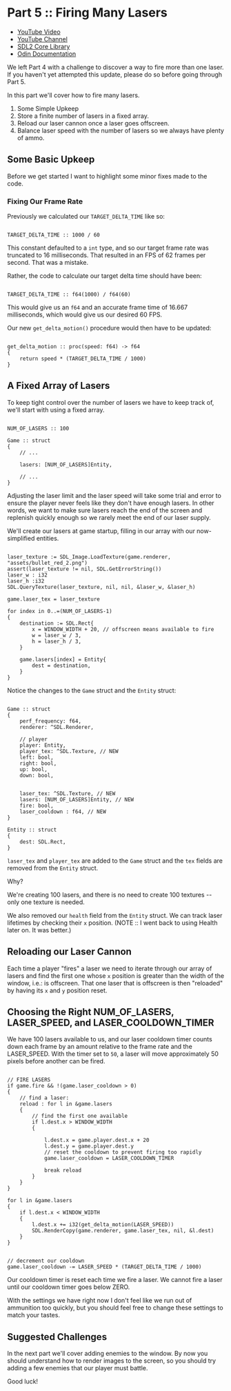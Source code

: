 # Part 5 :: Firing Many Lasers

* [YouTube Video](https://youtu.be/lw2lde4xN9w)
* [YouTube Channel](https://www.youtube.com/channel/UCKXSHFNc-5D9i3heHkHgeUg)
* [SDL2 Core Library](https://wiki.libsdl.org/CategoryAPI)
* [Odin Documentation](https://github.com/odin-lang/Odin/wiki)

We left Part 4 with a challenge to discover a way to fire more than one laser. If you haven't yet attempted this update, please do so before going through Part 5.

In this part we'll cover how to fire many lasers.

1. Some Simple Upkeep
2. Store a finite number of lasers in a fixed array.
3. Reload our laser cannon once a laser goes offscreen.
4. Balance laser speed with the number of lasers so we always have plenty of ammo.

## Some Basic Upkeep

Before we get started I want to highlight some minor fixes made to the code.

### Fixing Our Frame Rate

Previously we calculated our `TARGET_DELTA_TIME` like so:

```odin

TARGET_DELTA_TIME :: 1000 / 60

```

This constant defaulted to a `int` type, and so our target frame rate was truncated to 16 milliseconds. That resulted in an FPS of 62 frames per second. That was a mistake.

Rather, the code to calculate our target delta time should have been:

```odin

TARGET_DELTA_TIME :: f64(1000) / f64(60)

```

This would give us an `f64` and an accurate frame time of 16.667 milliseconds, which would give us our desired 60 FPS.

Our new `get_delta_motion()` procedure would then have to be updated:

```odin

get_delta_motion :: proc(speed: f64) -> f64
{
	return speed * (TARGET_DELTA_TIME / 1000)
}

```

## A Fixed Array of Lasers

To keep tight control over the number of lasers we have to keep track of, we'll start with using a fixed array.

```odin

NUM_OF_LASERS :: 100

Game :: struct
{
	// ...

	lasers: [NUM_OF_LASERS]Entity,

	// ...
}

```

Adjusting the laser limit and the laser speed will take some trial and error to ensure the player never feels like they don't have enough lasers. In other words, we want to make sure lasers reach the end of the screen and replenish quickly enough so we rarely meet the end of our laser supply.

We'll create our lasers at game startup, filling in our array with our now-simplified entities.

```odin

laser_texture := SDL_Image.LoadTexture(game.renderer, "assets/bullet_red_2.png")
assert(laser_texture != nil, SDL.GetErrorString())
laser_w : i32
laser_h :i32
SDL.QueryTexture(laser_texture, nil, nil, &laser_w, &laser_h)

game.laser_tex = laser_texture

for index in 0..=(NUM_OF_LASERS-1)
{
	destination := SDL.Rect{
		x = WINDOW_WIDTH + 20, // offscreen means available to fire
		w = laser_w / 3,
		h = laser_h / 3,
	}

	game.lasers[index] = Entity{
		dest = destination,
	}
}

```

Notice the changes to the `Game` struct and the `Entity` struct:

```odin

Game :: struct
{
	perf_frequency: f64,
	renderer: ^SDL.Renderer,

	// player
	player: Entity,
	player_tex: ^SDL.Texture, // NEW
	left: bool,
	right: bool,
	up: bool,
	down: bool,


	laser_tex: ^SDL.Texture, // NEW
	lasers: [NUM_OF_LASERS]Entity, // NEW
	fire: bool,
	laser_cooldown : f64, // NEW
}

Entity :: struct
{
	dest: SDL.Rect,
}

```

`laser_tex` and `player_tex` are added to the `Game` struct and the `tex` fields are removed from the `Entity` struct.

Why?

We're creating 100 lasers, and there is no need to create 100 textures -- only one texture is needed.

We also removed our `health` field from the `Entity` struct. We can track laser lifetimes by checking their `x` position. (NOTE :: I went back to using Health later on. It was better.)

## Reloading our Laser Cannon

Each time a player "fires" a laser we need to iterate through our array of lasers and find the first one whose `x` position is greater than the width of the window, i.e.: is offscreen. That one laser that is offscreen is then "reloaded" by having its `x` and `y` position reset.

## Choosing the Right NUM_OF_LASERS, LASER_SPEED, and LASER_COOLDOWN_TIMER

We have 100 lasers available to us, and our laser cooldown timer counts down each frame by an amount relative to the frame rate and the LASER_SPEED. With the timer set to `50`, a laser will move approximately 50 pixels before another can be fired.

```odin

// FIRE LASERS
if game.fire && !(game.laser_cooldown > 0)
{
	// find a laser:
	reload : for l in &game.lasers
	{
		// find the first one available
		if l.dest.x > WINDOW_WIDTH
		{

			l.dest.x = game.player.dest.x + 20
			l.dest.y = game.player.dest.y
			// reset the cooldown to prevent firing too rapidly
			game.laser_cooldown = LASER_COOLDOWN_TIMER

			break reload
		}
	}
}

for l in &game.lasers
{
	if l.dest.x < WINDOW_WIDTH
	{
		l.dest.x += i32(get_delta_motion(LASER_SPEED))
		SDL.RenderCopy(game.renderer, game.laser_tex, nil, &l.dest)
	}
}


// decrement our cooldown
game.laser_cooldown -= LASER_SPEED * (TARGET_DELTA_TIME / 1000)

```

Our cooldown timer is reset each time we fire a laser. We cannot fire a laser until our cooldown timer goes below ZERO.

With the settings we have right now I don't feel like we run out of ammunition too quickly, but you should feel free to change these settings to match your tastes.

## Suggested Challenges

In the next part we'll cover adding enemies to the window. By now you should understand how to render images to the screen, so you should try adding a few enemies that our player must battle.


Good luck!
